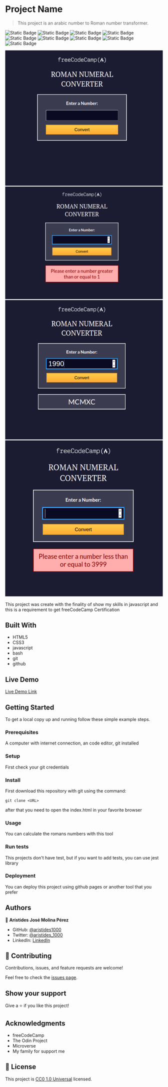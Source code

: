 # Project Name

> This project is an arabic number to Roman number transformer.

![Static Badge](https://img.shields.io/badge/linux-FCC624?style=for-the-badge&logo=linux&logoColor=FCC624&logoSize=auto&labelColor=black) ![Static Badge](https://img.shields.io/badge/ubuntu-E95420?style=for-the-badge&logo=ubuntu&logoColor=E95420&logoSize=auto&labelColor=white) ![Static Badge](https://img.shields.io/badge/gnu%20bash-4EAA25?style=for-the-badge&logo=gnubash&logoColor=4EAA25&logoSize=auto&labelColor=white) ![Static Badge](https://img.shields.io/badge/git-F05032?style=for-the-badge&logo=git&logoColor=F05032&logoSize=auto&labelColor=white) ![Static Badge](https://img.shields.io/badge/github-181717?style=for-the-badge&logo=github&logoColor=181717&logoSize=auto&labelColor=white) ![Static Badge](https://img.shields.io/badge/visual%20studio%20code-007ACC?style=for-the-badge&logo=visualstudiocode&logoColor=007ACC&logoSize=auto&labelColor=white) ![Static Badge](https://img.shields.io/badge/html%205-E34F26?style=for-the-badge&logo=html5&logoColor=E34F26&logoSize=auto&labelColor=white) ![Static Badge](https://img.shields.io/badge/css%203-1572B6?style=for-the-badge&logo=css3&logoColor=1572B6&logoSize=auto&labelColor=white) ![Static Badge](https://img.shields.io/badge/javascript-F7DF1E?style=for-the-badge&logo=javascript&logoColor=F7DF1E&logoSize=auto&labelColor=black)

![screenshot](./app_screenshot-1.png)
![screenshot](./app_screenshot-2.png)
![screenshot](./app_screenshot-3.png)
![screenshot](./app_screenshot-4.png)

This project was create with the finality of show my skills in javascript and this is a requirement to get freeCodeCamp Certification

## Built With

- HTML5
- CSS3
- javascript
- bash
- git
- github

## Live Demo

[Live Demo Link](https://aristides1000.github.io/roman-numeral-converter-freecodecamp/)

## Getting Started

To get a local copy up and running follow these simple example steps.

### Prerequisites

A computer with internet connection, an code editor, git installed

### Setup

First check your git credentials

### Install

First download this repository with git using the command:

```git
git clone <URL>
```

after that you need to open the index.html in your favorite browser

### Usage

You can calculate the romans numbers with this tool

### Run tests

This projects don't have test, but if you want to add tests, you can use jest library

### Deployment

You can deploy this project using github pages or another tool that you prefer

## Authors

👤 **Arístides José Molina Pérez**

- GitHub: [@aristides1000](https://github.com/aristides1000)
- Twitter: [@aristides_1000](https://twitter.com/aristides_1000)
- LinkedIn: [LinkedIn](https://www.linkedin.com/in/aristides-molina/)

## 🤝 Contributing

Contributions, issues, and feature requests are welcome!

Feel free to check the [issues page](../../issues/).

## Show your support

Give a ⭐️ if you like this project!

## Acknowledgments

- freeCodeCamp
- The Odin Project
- Microverse
- My family for support me

## 📝 License

This project is [CC0 1.0 Universal](LICENSE) licensed.
